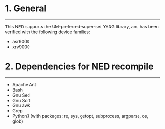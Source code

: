 # 1. General
------------

  This NED supports the UM-preferred-super-set YANG library, and has
  been verified with the following device families:

  - asr9000
  - xrv9000

# 2. Dependencies for NED recompile
-----------------------------------

  - Apache Ant
  - Bash
  - Gnu Sed
  - Gnu Sort
  - Gnu awk
  - Grep
  - Python3 (with packages: re, sys, getopt, subprocess, argparse, os, glob)